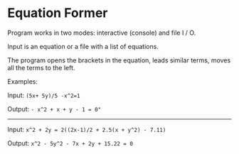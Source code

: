 # Equation Former

Program works in two modes: interactive (console) and file I / O.

Input is an equation or a file with a list of equations.

The program opens the brackets in the equation, leads similar terms, moves all the terms to the left.

Examples:


Input:
`(5x+ 5y)/5 -x^2=1`

Output:
`- x^2 + x + y - 1 = 0"`

***


Input:
`x^2 + 2y = 2((2x-1)/2 + 2.5(x + y^2) - 7.11)`

Output: 
`x^2 - 5y^2 - 7x + 2y + 15.22 = 0`
